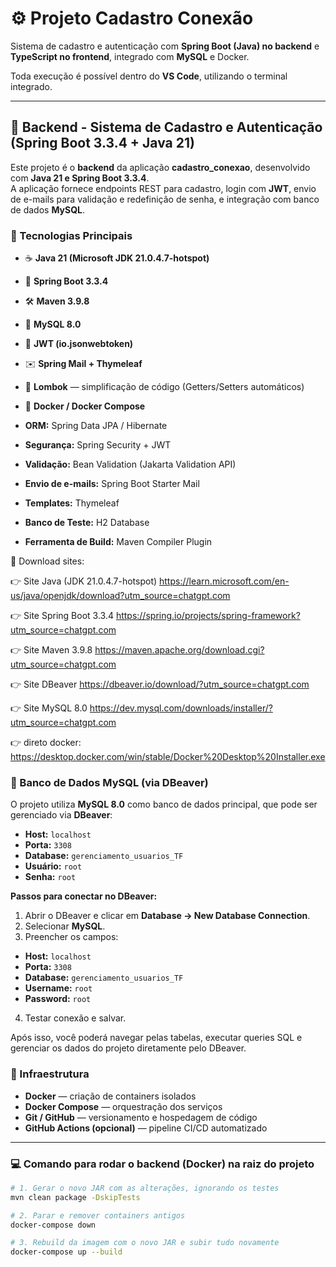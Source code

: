 # ⚙️ Projeto Cadastro Conexão

Sistema de cadastro e autenticação com **Spring Boot (Java) no backend** e **TypeScript no frontend**, integrado com **MySQL** e Docker.  

Toda execução é possível dentro do **VS Code**, utilizando o terminal integrado.

---
## 🧱 Backend - Sistema de Cadastro e Autenticação (Spring Boot 3.3.4 + Java 21)

Este projeto é o **backend** da aplicação **cadastro_conexao**, desenvolvido com **Java 21 e Spring Boot 3.3.4**.  
A aplicação fornece endpoints REST para cadastro, login com **JWT**, envio de e-mails para validação e redefinição de senha, e integração com banco de dados **MySQL**.

### 🧠 Tecnologias Principais

- ☕ **Java 21 (Microsoft JDK 21.0.4.7-hotspot)**
- 🌱 **Spring Boot 3.3.4**
- 🛠 **Maven 3.9.8**
- 🐬 **MySQL 8.0**

- 🔐 **JWT (io.jsonwebtoken)**
- ✉️ **Spring Mail + Thymeleaf**
- 💬 **Lombok** — simplificação de código (Getters/Setters automáticos)  
- 🐳 **Docker / Docker Compose**
- **ORM:** Spring Data JPA / Hibernate  
- **Segurança:** Spring Security + JWT  
- **Validação:** Bean Validation (Jakarta Validation API)  
- **Envio de e-mails:** Spring Boot Starter Mail  
- **Templates:** Thymeleaf  
- **Banco de Teste:** H2 Database  
- **Ferramenta de Build:** Maven Compiler Plugin
  

🔗 Download sites:
 
👉 Site Java (JDK 21.0.4.7-hotspot)
https://learn.microsoft.com/en-us/java/openjdk/download?utm_source=chatgpt.com


👉 Site Spring Boot 3.3.4
https://spring.io/projects/spring-framework?utm_source=chatgpt.com


👉 Site Maven 3.9.8
https://maven.apache.org/download.cgi?utm_source=chatgpt.com


👉 Site DBeaver
https://dbeaver.io/download/?utm_source=chatgpt.com


👉 Site MySQL 8.0
https://dev.mysql.com/downloads/installer/?utm_source=chatgpt.com

👉 direto docker:
 https://desktop.docker.com/win/stable/Docker%20Desktop%20Installer.exe


### 🐬 Banco de Dados MySQL (via DBeaver)

O projeto utiliza **MySQL 8.0** como banco de dados principal, que pode ser gerenciado via **DBeaver**:
- **Host:** `localhost`  
- **Porta:** `3308`  
- **Database:** `gerenciamento_usuarios_TF`  
- **Usuário:** `root`  
- **Senha:** `root`  

**Passos para conectar no DBeaver:**
1. Abrir o DBeaver e clicar em **Database → New Database Connection**.  
2. Selecionar **MySQL**.  
3. Preencher os campos:
- **Host:** `localhost`  
- **Porta:** `3308`  
- **Database:** `gerenciamento_usuarios_TF`  
- **Username:** `root`  
- **Password:** `root`  
4. Testar conexão e salvar.  

 Após isso, você poderá navegar pelas tabelas, executar queries SQL e gerenciar os dados do projeto diretamente pelo DBeaver.



### 🐳 Infraestrutura
- **Docker** — criação de containers isolados  
- **Docker Compose** — orquestração dos serviços  
- **Git / GitHub** — versionamento e hospedagem de código  
- **GitHub Actions (opcional)** — pipeline CI/CD automatizado

---

### 💻 Comando para rodar o backend (Docker) na raiz do projeto
```bash
# 1. Gerar o novo JAR com as alterações, ignorando os testes
mvn clean package -DskipTests

# 2. Parar e remover containers antigos
docker-compose down

# 3. Rebuild da imagem com o novo JAR e subir tudo novamente
docker-compose up --build

